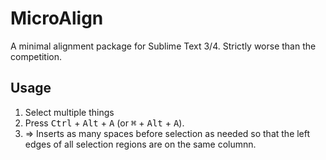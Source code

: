 MicroAlign
============================

A minimal alignment package for Sublime Text 3/4. Strictly worse than the competition.

## Usage

 1. Select multiple things
 2. Press <kbd>Ctrl</kbd> + <kbd>Alt</kbd> + <kbd>A</kbd> (or <kbd>&#8984;</kbd> + <kbd>Alt</kbd> + <kbd>A</kbd>).
 3. => Inserts as many spaces before selection as needed so that the left edges of all selection regions are on the same columnn. 



